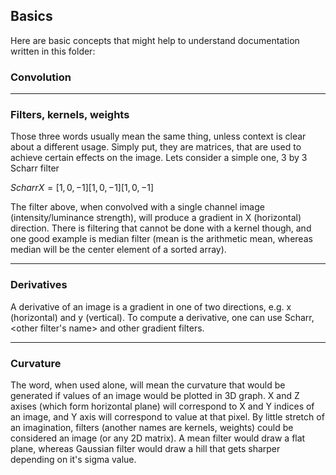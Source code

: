 ## Basics

Here are basic concepts that might help to understand documentation written in this folder:

### Convolution

---

### Filters, kernels, weights

Those three words usually mean the same thing, unless context is clear about a different usage. Simply put, they are matrices, that are used to achieve certain effects on the image. Lets consider a simple one, 3 by 3 Scharr filter

$ScharrX = [1,0,-1][1,0,-1][1,0,-1]$

The filter above, when convolved with a single channel image (intensity/luminance strength), will produce a gradient in X (horizontal) direction. There is filtering that cannot be done with a kernel though, and one good example is median filter (mean is the arithmetic mean, whereas median will be the center element of a sorted array).

---

 ### Derivatives

A derivative of an image is a gradient in one of two directions, e.g. x (horizontal) and y (vertical). To compute a derivative, one can use Scharr, \<other filter's name> and other gradient filters.

---

### Curvature

The word, when used alone, will mean the curvature that would be generated if values of an image would be plotted in 3D graph. X and Z axises (which form horizontal plane) will correspond to X and Y indices of an image, and Y axis will correspond to value at that pixel. By little stretch of an imagination, filters (another names are kernels, weights) could be considered an image (or any 2D matrix). A mean filter would draw a flat plane, whereas Gaussian filter would draw a hill that gets sharper depending on it's sigma value.
